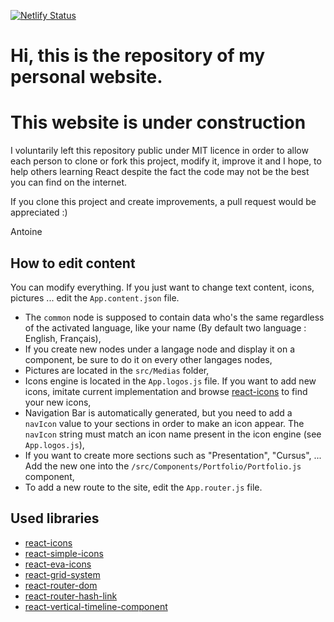 [![Netlify Status](https://api.netlify.com/api/v1/badges/04795361-a7ce-4e2f-8a76-913ca98c79ae/deploy-status)](https://app.netlify.com/sites/antoine-regembal/deploys)

# Hi, this is the repository of my personal website.

# This website is under construction

I voluntarily left this repository public under MIT licence in order to allow each person to clone or fork this project, modify it, improve it and I hope, to help others learning React despite the fact the code may not be the best you can find on the internet.

If you clone this project and create improvements, a pull request would be appreciated :)

Antoine

## How to edit content

You can modify everything. If you just want to change text content, icons, pictures ... edit the `App.content.json` file.

- The `common` node is supposed to contain data who's the same regardless of the activated language, like your name (By default two language : English, Français),
- If you create new nodes under a langage node and display it on a component, be sure to do it on every other langages nodes,
- Pictures are located in the `src/Medias` folder,
- Icons engine is located in the `App.logos.js` file. If you want to add new icons, imitate current implementation and browse [react-icons](https://react-icons.netlify.com/#/) to find your new icons,
- Navigation Bar is automatically generated, but you need to add a `navIcon` value to your sections in order to make an icon appear. The `navIcon` string must match an icon name present in the icon engine (see `App.logos.js`),
- If you want to create more sections such as "Presentation", "Cursus", ... Add the new one into the `/src/Components/Portfolio/Portfolio.js` component,
- To add a new route to the site, edit the `App.router.js` file.

## Used libraries

- [react-icons](https://react-icons.netlify.com/#/)
- [react-simple-icons](https://github.com/mamut-dev/icons-pack/tree/master/packages/react-simple-icons)
- [react-eva-icons](https://www.google.com/search?q=react-eva-icons)
- [react-grid-system](https://github.com/sealninja/react-grid-system)
- [react-router-dom](https://www.npmjs.com/package/react-router-dom)
- [react-router-hash-link](https://github.com/rafrex/react-router-hash-link)
- [react-vertical-timeline-component](https://github.com/stephane-monnot/react-vertical-timeline)

